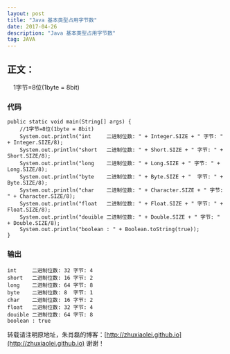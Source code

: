 ```yaml
---
layout: post
title: "Java 基本类型占用字节数"
date: 2017-04-26 
description: "Java 基本类型占用字节数"
tag: JAVA 
---  
```

 
## 正文：
　1字节=8位(1byte = 8bit)

### 代码　

	public static void main(String[] args) {
		//1字节=8位(1byte = 8bit)
		System.out.println("int     二进制位数: " + Integer.SIZE + " 字节: " + Integer.SIZE/8);
		System.out.println("short   二进制位数: " + Short.SIZE + " 字节: " + Short.SIZE/8);
		System.out.println("long    二进制位数: " + Long.SIZE + " 字节: " + Long.SIZE/8);
		System.out.println("byte    二进制位数: " + Byte.SIZE + "  字节: " + Byte.SIZE/8);
		System.out.println("char    二进制位数: " + Character.SIZE + " 字节: " + Character.SIZE/8);
		System.out.println("float   二进制位数: " + Float.SIZE + " 字节: " + Float.SIZE/8);
		System.out.println("douible 二进制位数: " + Double.SIZE + " 字节: " + Double.SIZE/8);
		System.out.println("boolean : " + Boolean.toString(true));
	}


### 输出
	
	int     二进制位数: 32 字节: 4
	short   二进制位数: 16 字节: 2
	long    二进制位数: 64 字节: 8
	byte    二进制位数: 8  字节: 1
	char    二进制位数: 16 字节: 2
	float   二进制位数: 32 字节: 4
	douible 二进制位数: 64 字节: 8
	boolean : true


转载请注明原地址，朱肖磊的博客：[http://zhuxiaolei.github.io](http://zhuxiaolei.github.io) 谢谢！
